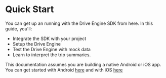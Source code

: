 # Quick Start

You can get up an running with the Drive Engine SDK from here. In this guide, you'll:

* Integrate the SDK with your project
* Setup the Drive Engine
* Test the Drive Engine with mock data
* Learn to interpret the trip summaries.

This documentation assumes you are building a native Android or iOS app. You can get started with Android [here](integrating-the-library/Android.md) and with iOS [here](integrating-the-library/iOS.md)